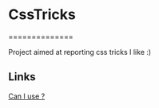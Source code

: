 # CssTricks
==============

Project aimed at reporting css tricks I like :)

## Links
[Can I use ?](http://caniuse.com//)    

